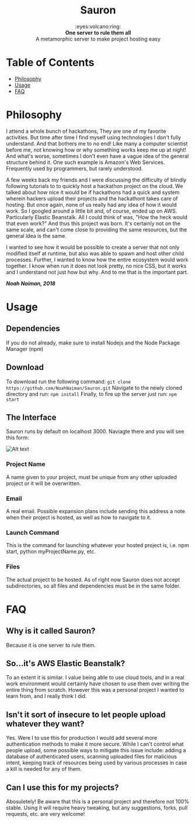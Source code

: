 <h1 align="center">Sauron</h1>

<div
align="center">
:eyes:volcano:ring:
</div>

<div align="center">
	<strong>One server to rule them all</strong><br>
	A metamorphic server to make project hosting easy
</div>



# Table of Contents
- [Philosophy](#philosophy)
- [Usage](#usage)
- [FAQ](#faq)

# Philosophy
I attend a whole bunch of hackathons, They are one of my favorite activities. But time after
time I find myself using technologies I don't fully understand. And that bothers me to no end!
Like many a computer scientist before me, not knowing how or why something works keep me up at
night! And what's worse, sometimes I don't even have a vague idea of the general structure behind
it. One such example is Amazon's Web Services. Frequently used by programmers, but rarely understood.

A few weeks back my friends and I were discussing the difficulty of blindly following tutorials to
to quickly host a hackathon project on the cloud. We talked about how nice it would be if hackathons
had a quick and system wherein hackers upload their projects and the hackathont takes care of hosting.
But once again, none of us really had any idea of how it would work. So I googled around a little bit
and, of course, ended up on AWS. Particularly Elastic Beanstalk. All I could think of was, "How the heck
would that even work?" And thus this project was born. It's certainly not on the same scale, and can't
come close to providing the same resources, but the general idea is the same.

I wanted to see how it would be possible to create a server that not only modified itself at runtime,
but also was able to spawn and host other child processes. Further, I wanted to know how the entire
ecosystem would work together. I know when run it does not look pretty, no nice CSS, but it works
and I understand not just how but why. And to me that is the important part.

**_Noah Naiman, 2018_**


# Usage

## Dependencies
If you do not already, make sure to install Nodejs and the Node Package Manager (npm)

## Download
To download run the following command:
```git clone https://github.com/NoahNaiman/Sauron.git```
Navigate to the newly cloned directory and run:
```npm install```
Finally, to fire up the server just run:
```npm start```

## The Interface
Sauron runs by default on localhost 3000. Naviagte there and you will see this form:

![Alt text](/public/images/SauronForm.png?raw=true)


### Project Name
A name given to your project, must be unique from any other uploaded project or it will be overwritten.

### Email
A real email. Possible expansion plans include sending this address a note when their project is hosted, as
well as how to navigate to it.

### Launch Command
This is the command for launching whatever your hosted project is, i.e. npm start, python myProjectName.py, etc.

### Files
The actual project to be hosted. As of right now Sauron does not accept subdirectories, so all files and dependencies
must be in the same folder.


# FAQ

## Why is it called Sauron?
Because it is one server to rule them.

## So...it's AWS Elastic Beanstalk?
To an extent it is similar. I value being able to use cloud tools, and in a real work environment would certainly
have chosen to use them over writing the entire thing from scratch. However this was a personal project I wanted
to learn from, and I really think I did.

## Isn't it sort of insecure to let people upload whatever they want?
Yes. Were I to use this for production I would add several more authentication methods to make it more secure. While
I can't control what people upload, some possible ways to mitigate this issue include: adding a database of authenticated
users, scanning uploaded files for malicious intent, keeping track of resources being used by various processes in case a
kill is needed for any of them.

## Can I use this for my projects?
Abosuletely! Be aware that this is a personal project and therefore not 100% stable. Using it will require heavy tweaking,
but any suggestions, forks, pull requests, etc. are very welcome!